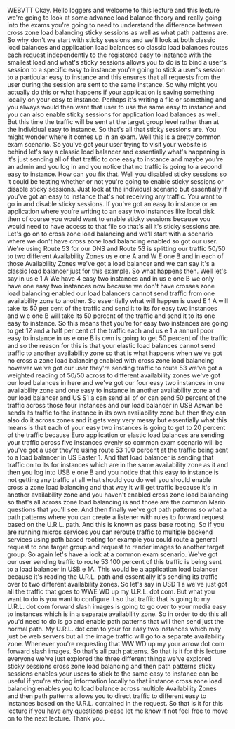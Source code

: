  
 WEBVTT 
 Okay. 
 Hello loggers and welcome to this lecture and this lecture we're going to look at some advance load 
 balance theory and really going into the exams you're going to need to understand the difference between 
 cross zone load balancing sticky sessions as well as what path patterns are. 
 So why don't we start with sticky sessions and we'll look at both classic load balances and application 
 load balances so classic load balances routes each request independently to the registered easy to instance 
 with the smallest load and what's sticky sessions allows you to do is to bind a user's session to a 
 specific easy to instance you're going to stick a user's session to a particular easy to instance and 
 this ensures that all requests from the user during the session are sent to the same instance. 
 So why might you actually do this or what happens if your application is saving something locally on 
 your easy to instance. 
 Perhaps it's writing a file or something and you always would then want that user to use the same easy 
 to instance and you can also enable sticky sessions for application load balances as well. 
 But this time the traffic will be sent at the target group level rather than at the individual easy 
 to instance. 
 So that's all that sticky sessions are. 
 You might wonder where it comes up in an exam. 
 Well this is a pretty common exam scenario. 
 So you've got your user trying to visit your website is behind let's say a classic load balancer and 
 essentially what's happening is it's just sending all of that traffic to one easy to instance and maybe 
 you're an admin and you log in and you notice that no traffic is going to a second easy to instance. 
 How can you fix that. 
 Well you disabled sticky sessions so it could be testing whether or not you're going to enable sticky 
 sessions or disable sticky sessions. 
 Just look at the individual scenario but essentially if you've got an easy to instance that's not receiving 
 any traffic. 
 You want to go in and disable sticky sessions. 
 If you've got an easy to instance or an application where you're writing to an easy two instances like 
 local disk then of course you would want to enable sticky sessions because you would need to have access 
 to that file so that's all it's sticky sessions are. 
 Let's go on to cross zone load balancing and we'll start with a scenario where we don't have cross zone 
 load balancing enabled so got our user. 
 We're using Route 53 for our DNS and Route 53 is splitting our traffic 50/50 to two different Availability 
 Zones us e one A and W E one B and in each of those Availability Zones we've got a load balancer and 
 we can say it's a classic load balancer just for this example. 
 So what happens then. 
 Well let's say in us e 1 A We have 4 easy two instances and in us e one B we only have one easy two 
 instances now because we don't have crosses zone load balancing enabled our load balancers cannot send 
 traffic from one availability zone to another. 
 So essentially what will happen is used E 1 A will take its 50 per cent of the traffic and send it to 
 its for easy two instances and w e one B will take its 50 percent of the traffic and send it to its 
 one easy to instance. 
 So this means that you're for easy two instances are going to get 12 and a half per cent of the traffic 
 each and us e 1 a annual poor easy to instance in us e one B is own is going to get 50 percent of the 
 traffic and so the reason for this is that your elastic load balances cannot send traffic to another 
 availability zone so that is what happens when we've got no cross a zone load balancing enabled with 
 cross zone load balancing however we've got our user they're sending traffic to route 53 we've got a 
 weighted reading of 50/50 across to different availability zones we've got our load balances in here 
 and we've got our four easy two instances in one availability zone and one easy to instance in another 
 availability zone and our load balancer and US S1 a can send all of or can send 50 percent of the traffic 
 across those four instances and our load balancer in USB Aswan be sends its traffic to the instance 
 in its own availability zone but then they can also do it across zones and it gets very very messy but 
 essentially what this means is that each of your easy two instances is going to get to 20 percent of 
 the traffic because Euro application or elastic load balances are sending your traffic across five instances 
 evenly so common exam scenario will be you've got a user they're using route 53 100 percent at the traffic 
 being sent to a load balancer in US Easter 1. 
 And that load balancer is sending that traffic on to its for instances which are in the same availability 
 zone as it and then you log into USB e one B and you notice that this easy to instance is not getting 
 any traffic at all what should you do well you should enable cross a zone load balancing and that way 
 it will get traffic because it's in another availability zone and you haven't enabled cross zone load 
 balancing so that's all across zone load balancing is and those are the common Mario questions that 
 you'll see. 
 And then finally we've got path patterns so what a path patterns where you can create a listener with 
 rules to forward request based on the U.R.L. path. 
 And this is known as pass base rooting. 
 So if you are running micros services you can reroute traffic to multiple backend services using path 
 based rooting for example you could route a general request to one target group and request to render 
 images to another target group. 
 So again let's have a look at a common exam scenario. 
 We've got our user sending traffic to route 53 100 percent of this traffic is being sent to a load balancer 
 in USB e 1A. 
 This would be a application load balancer because it's reading the U.R.L. path and essentially it's 
 sending its traffic over to two different availability zones. 
 So let's say in USD 1 a we've just got all the traffic that goes to WWE WD up my U.R.L. dot com. 
 But what you want to do is you want to configure it so that traffic that is going to my U.R.L. dot com 
 forward slash images is going to go over to your media easy to instances which is in a separate availability 
 zone. 
 So in order to do this all you'd need to do is go and enable path patterns that will then send just 
 the normal path. 
 My U.R.L. dot com to your for easy two instances which may just be web servers but all the image traffic 
 will go to a separate availability zone. 
 Whenever you're requesting that WW WD up my your arrow dot com forward slash images. 
 So that's all path patterns. 
 So that is it for this lecture everyone we've just explored the three different things we've explored 
 sticky sessions cross zone load balancing and then path patterns sticky sessions enables your users 
 to stick to the same easy to instance can be useful if you're storing information locally to that instance 
 cross zone load balancing enables you to load balance across multiple Availability Zones and then path 
 patterns allows you to direct traffic to different easy to instances based on the U.R.L. contained in 
 the request. 
 So that is it for this lecture if you have any questions please let me know if not feel free to move 
 on to the next lecture. 
 Thank you.